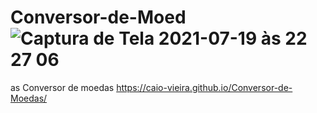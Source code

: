 # Conversor-de-Moed![Captura de Tela 2021-07-19 às 22 27 06](https://user-images.githubusercontent.com/62302606/126248384-7623d87e-31e7-4f57-9eef-ca56c4314b08.png)
as
Conversor de moedas
https://caio-vieira.github.io/Conversor-de-Moedas/
